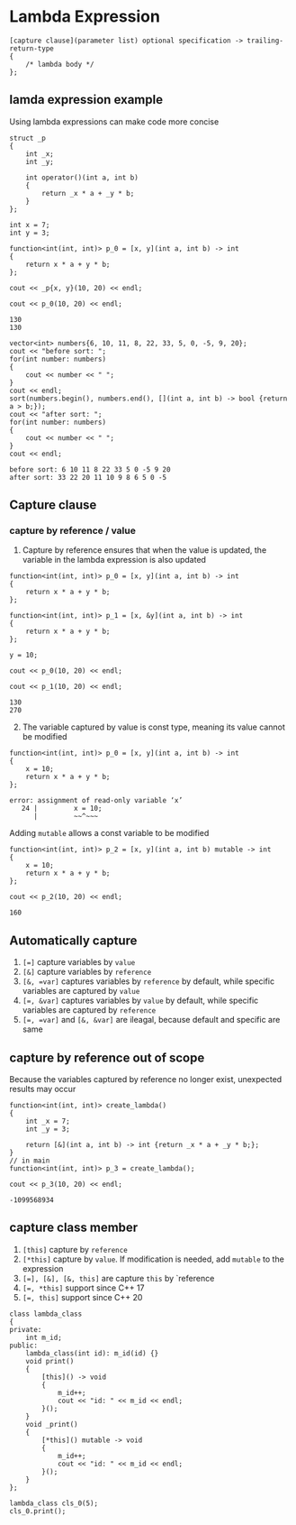 # Lambda Expression
```
[capture clause](parameter list) optional specification -> trailing-return-type
{
    /* lambda body */
};
```
## lamda expression example
Using lambda expressions can make code more concise
```
struct _p
{
    int _x;
    int _y;

    int operator()(int a, int b)
    {
        return _x * a + _y * b;
    }
};

int x = 7;
int y = 3;

function<int(int, int)> p_0 = [x, y](int a, int b) -> int
{
    return x * a + y * b;
};

cout << _p{x, y}(10, 20) << endl;

cout << p_0(10, 20) << endl;
```
```
130
130
```
```
vector<int> numbers{6, 10, 11, 8, 22, 33, 5, 0, -5, 9, 20};
cout << "before sort: ";
for(int number: numbers)
{
    cout << number << " ";
}
cout << endl;
sort(numbers.begin(), numbers.end(), [](int a, int b) -> bool {return a > b;});
cout << "after sort: ";
for(int number: numbers)
{
    cout << number << " ";
}
cout << endl;
```
```
before sort: 6 10 11 8 22 33 5 0 -5 9 20 
after sort: 33 22 20 11 10 9 8 6 5 0 -5
```
## Capture clause
### capture by reference / value
1. Capture by reference ensures that when the value is updated, the variable in the lambda expression is also updated
```
function<int(int, int)> p_0 = [x, y](int a, int b) -> int
{
    return x * a + y * b;
};

function<int(int, int)> p_1 = [x, &y](int a, int b) -> int
{
    return x * a + y * b;
};

y = 10;

cout << p_0(10, 20) << endl;

cout << p_1(10, 20) << endl;
```
```
130
270
```
2. The variable captured by value is const type, meaning its value cannot be modified
```
function<int(int, int)> p_0 = [x, y](int a, int b) -> int
{
    x = 10;
    return x * a + y * b;
};
```
```
error: assignment of read-only variable ‘x’
   24 |         x = 10;
      |         ~~^~~~
```
Adding `mutable` allows a const variable to be modified
```
function<int(int, int)> p_2 = [x, y](int a, int b) mutable -> int
{
    x = 10;
    return x * a + y * b;
};

cout << p_2(10, 20) << endl;
```
```
160
```
## Automatically capture
1. `[=]` capture variables by `value`
2. `[&]` capture variables by `reference`
3. `[&, =var]` captures variables by `reference` by default, while specific variables are captured by `value`
4. `[=, &var]` captures variables by `value` by default, while specific variables are captured by `reference`
5. `[=, =var]` and `[&, &var]` are ileagal, because default and specific are same
## capture by reference out of scope
Because the variables captured by reference no longer exist, unexpected results may occur
```
function<int(int, int)> create_lambda()
{
    int _x = 7;
    int _y = 3;

    return [&](int a, int b) -> int {return _x * a + _y * b;};
}
// in main
function<int(int, int)> p_3 = create_lambda();

cout << p_3(10, 20) << endl;
```
```
-1099568934
```
## capture class member
1. `[this]` capture by `reference`
2. `[*this]` capture by `value`. If modification is needed, add `mutable` to the expression
3. `[=], [&], [&, this]` are capture `this` by `reference
4. `[=, *this]` support since C++ 17
5. `[=, this]` support since C++ 20
```
class lambda_class
{
private:
    int m_id;
public:
    lambda_class(int id): m_id(id) {}
    void print()
    {
        [this]() -> void
        {
            m_id++;
            cout << "id: " << m_id << endl;
        }();
    }
    void _print()
    {
        [*this]() mutable -> void
        {
            m_id++;
            cout << "id: " << m_id << endl;
        }();
    }
};

lambda_class cls_0(5);
cls_0.print();
```
